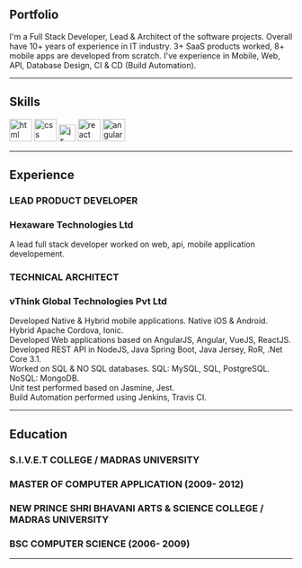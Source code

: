 ## Portfolio

I'm a Full Stack Developer, Lead & Architect of the software projects. Overall have 10+ years of experience in IT industry. 3+ SaaS products worked, 8+ mobile apps are developed from scratch. I've experience in Mobile, Web, API, Database Design, CI & CD (Build Automation).

---

## Skills

<p align='left'>
  <img src="https://upload.wikimedia.org/wikipedia/commons/thumb/6/61/HTML5_logo_and_wordmark.svg/2048px-HTML5_logo_and_wordmark.svg.png" alt="html" width="40" height="40">
  <img src='https://upload.wikimedia.org/wikipedia/commons/thumb/d/d5/CSS3_logo_and_wordmark.svg/1200px-CSS3_logo_and_wordmark.svg.png' alt="css" width="40" height="40">
  <img src='https://upload.wikimedia.org/wikipedia/commons/6/6a/JavaScript-logo.png' height='30' width='auto' alt="js">
   <img src="https://upload.wikimedia.org/wikipedia/commons/thumb/a/a7/React-icon.svg/1280px-React-icon.svg.png" alt="react" width="auto" height="40"/>
   <img src="https://angular.io/assets/images/logos/angular/angular.svg" alt="angular" width="40" height="40"/>
</p>

---

## Experience

### **LEAD PRODUCT DEVELOPER**
### Hexaware Technologies Ltd

A lead full stack developer worked on web, api, mobile application developement.

### **TECHNICAL ARCHITECT**
### vThink Global Technologies Pvt Ltd

Developed Native & Hybrid mobile applications. Native iOS & Android. Hybrid Apache Cordova, Ionic. <br>
Developed Web applications based on AngularJS, Angular, VueJS, ReactJS. <br>
Developed REST API in NodeJS, Java Spring Boot, Java Jersey, RoR, .Net Core 3.1. <br>
Worked on SQL & NO SQL databases. SQL: MySQL, SQL, PostgreSQL. NoSQL: MongoDB. <br>
Unit test performed based on Jasmine, Jest. <br>
Build Automation performed using Jenkins, Travis CI. <br>

---

## Education

### **S.I.V.E.T COLLEGE / MADRAS UNIVERSITY**
### MASTER OF COMPUTER APPLICATION (2009- 2012)

### **NEW PRINCE SHRI BHAVANI ARTS & SCIENCE COLLEGE / MADRAS UNIVERSITY**
### BSC COMPUTER SCIENCE (2006- 2009)

---

